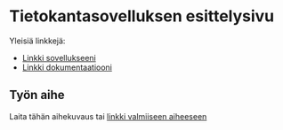 # Tietokantasovelluksen esittelysivu

Yleisiä linkkejä:

* [Linkki sovellukseeni](http://tviivi.users.cs.helsinki.fi/tsoha/)
* [Linkki dokumentaatiooni](https://github.com/tviivi/Tsoha-Bootstrap/blob/master/doc/dokumentaatio.pdf)

## Työn aihe

Laita tähän aihekuvaus tai [linkki valmiiseen aiheeseen](http://advancedkittenry.github.io/suunnittelu_ja_tyoymparisto/aiheet/Muistilista.html) 
